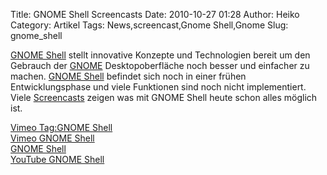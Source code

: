 Title: GNOME Shell Screencasts
Date: 2010-10-27 01:28
Author: Heiko
Category: Artikel
Tags: News,screencast,Gnome Shell,Gnome
Slug: gnome_shell

[GNOME Shell](http://live.gnome.org/GnomeShell/) stellt innovative Konzepte
und Technologien bereit um den Gebrauch der
[GNOME](http://de.wikipedia.org/wiki/Gnome) Desktopoberfläche noch besser und
einfacher zu machen. [GNOME Shell](http://wiki.ubuntuusers.de/Gnome_Shell)
befindet sich noch in einer frühen Entwicklungsphase und viele Funktionen sind
noch nicht implementiert. Viele
[Screencasts](http://de.wikipedia.org/wiki/Screencast) zeigen was mit GNOME
Shell heute schon alles möglich ist.

[Vimeo Tag:GNOME Shell](http://vimeo.com/tag:gnome%20shell)  
[Vimeo GNOME Shell](http://vimeo.com/user2664247)  
[GNOME Shell](http://live.gnome.org/GnomeShell/Screencasts)  
[YouTube GNOME
Shell](http://www.youtube.com/results?search_query=gnome+shell&aq=f)

